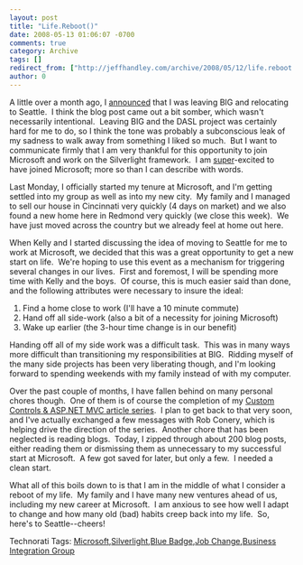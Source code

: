 ```yaml
---
layout: post
title: "Life.Reboot()"
date: 2008-05-13 01:06:07 -0700
comments: true
category: Archive
tags: []
redirect_from: ["http://jeffhandley.com/archive/2008/05/12/life.reboot.aspx"]
author: 0
---
```

<!-- more -->
<p>A little over a month ago, I <a href="http://blog.jeffhandley.com/archive/2008/04/06/leaving-big-and-relocating.aspx">announced</a> that I was leaving BIG and relocating to Seattle.  I think the blog post came out a bit somber, which wasn't necessarily intentional.  Leaving BIG and the DASL project was certainly hard for me to do, so I think the tone was probably a subconscious leak of my sadness to walk away from something I liked so much.  But I want to communicate firmly that I am very thankful for this opportunity to join Microsoft and work on the Silverlight framework.  I am <a title="As Hanselman said: “super” as a prefacing adjective a lot around here." href="http://haacked.com/archive/2007/10/26/drinking-from-the-firehose.aspx" target="_blank">super</a>-excited to have joined Microsoft; more so than I can describe with words.</p>  <p>Last Monday, I officially started my tenure at Microsoft, and I'm getting settled into my group as well as into my new city.  My family and I managed to sell our house in Cincinnati very quickly (4 days on market) and we also found a new home here in Redmond very quickly (we close this week).  We have just moved across the country but we already feel at home out here.</p>  <p>When Kelly and I started discussing the idea of moving to Seattle for me to work at Microsoft, we decided that this was a great opportunity to get a new start on life.  We're hoping to use this event as a mechanism for triggering several changes in our lives.  First and foremost, I will be spending more time with Kelly and the boys.  Of course, this is much easier said than done, and the following attributes were necessary to insure the ideal:</p>  <ol>   <li>Find a home close to work (I'll have a 10 minute commute)</li>    <li>Hand off all side-work (also a bit of a necessity for joining Microsoft)</li>    <li>Wake up earlier (the 3-hour time change is in our benefit)</li> </ol>  <p>Handing off all of my side work was a difficult task.  This was in many ways more difficult than transitioning my responsibilities at BIG.  Ridding myself of the many side projects has been very liberating though, and I'm looking forward to spending weekends with my family instead of with my computer.</p>  <p>Over the past couple of months, I have fallen behind on many personal chores though.  One of them is of course the completion of my <a href="http://blog.jeffhandley.com/archive/2008/02/13/custom-controls-everywhere-and-asp.net-mvc-part-0.aspx" target="_blank">Custom Controls &amp; ASP.NET MVC article series</a>.  I plan to get back to that very soon, and I've actually exchanged a few messages with Rob Conery, which is helping drive the direction of the series.  Another chore that has been neglected is reading blogs.  Today, I zipped through about 200 blog posts, either reading them or dismissing them as unnecessary to my successful start at Microsoft.  A few got saved for later, but only a few.  I needed a clean start.</p>  <p>What all of this boils down to is that I am in the middle of what I consider a reboot of my life.  My family and I have many new ventures ahead of us, including my new career at Microsoft.  I am anxious to see how well I adapt to change and how many old (bad) habits creep back into my life.  So, here's to Seattle--cheers!</p>  <div class="wlWriterSmartContent" id="scid:0767317B-992E-4b12-91E0-4F059A8CECA8:7ecc98f5-5998-406c-98c1-311c20d188cb" style="padding-right: 0px; display: inline; padding-left: 0px; padding-bottom: 0px; margin: 0px; padding-top: 0px">Technorati Tags: <a href="http://technorati.com/tags/Microsoft" rel="tag">Microsoft</a>,<a href="http://technorati.com/tags/Silverlight" rel="tag">Silverlight</a>,<a href="http://technorati.com/tags/Blue%20Badge" rel="tag">Blue Badge</a>,<a href="http://technorati.com/tags/Job%20Change" rel="tag">Job Change</a>,<a href="http://technorati.com/tags/Business%20Integration%20Group" rel="tag">Business Integration Group</a></div>

